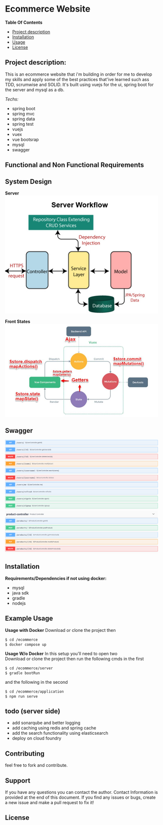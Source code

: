 # Ecommerce Website

**Table Of Contents**
- [Project description](#project-description)
- [Installation](#installation)
- [Usage](#example-usage)
- [License](#license)

## Project description:
This is an ecommerce website that i'm building in order for me to develop my skills and apply some of the best practices that'ive learned such ass TDD, scrumwise and SOLID.
It's built using vuejs for the ui, spring boot for the server and mysql as a db.


*Techs:*
* spring boot
* spring mvc
* spring data
* spring test
* vuejs
* vuex
* vue bootsrap
* mysql
* swagger

## Functional and Non Functional Requirements


## System Design
**Server**
<img src="./design/Untitled Diagram(2).jpg"/>


**Front States**
<img src="./design/vuex.jpg"/>


## Swagger
<img src="./server/swagger/swagger (1).png"/>
<img src="./server/swagger/swagger (2).png"/>

## Installation

**Requirements/Dependencies if not using docker:**
- mysql
- java sdk
- gradle
- nodejs


## Example Usage

**Usage with Docker**
Download or clone the project then
```
$ cd /ecommerce
$ docker compose up
```
**Usage W/o Docker**
In this setup you'll need to open two <br>
Download or clone the project then run the following cmds in the first <br>
```
$ cd /ecommerce/server
$ gradle bootRun
```
and the following in the second
```
$ cd /ecommerce/application
$ npm run serve
```

## todo (server side)
* add sonarqube and better logging
* add caching using redis and spring cache
* add the search functionality using elasticsearch  
* deploy on cloud foundry

## Contributing
feel free to fork and contribute. 

## Support
If you have any questions you can contact the author. Contact Information is provided at the end of this document. If you find any issues or bugs, create a new issue and make a pull request to fix it!



## License

